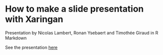 # How to make a slide presentation with Xaringan

Presentation by Nicolas Lambert, Ronan Ysebaert and Timothée Giraud in R Markdown

See the presentation [here](https://sigr2021.github.io/xaringan)
